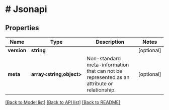 # # Jsonapi

## Properties

Name | Type | Description | Notes
------------ | ------------- | ------------- | -------------
**version** | **string** |  | [optional]
**meta** | **array<string,object>** | Non-standard meta-information that can not be represented as an attribute or relationship. | [optional]

[[Back to Model list]](../../README.md#models) [[Back to API list]](../../README.md#endpoints) [[Back to README]](../../README.md)
